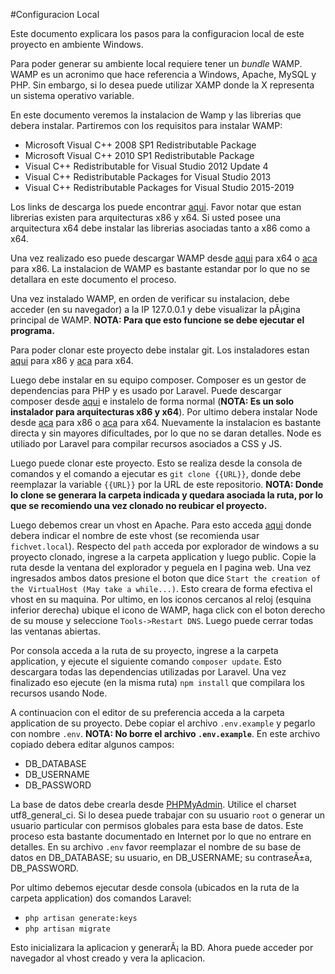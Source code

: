 #Configuracion Local

Este documento explicara los pasos para la configuracion local de este proyecto en ambiente Windows.  
  
Para poder generar su ambiente local requiere tener un *bundle* WAMP. WAMP es un acronimo que hace referencia a Windows, Apache, MySQL y PHP. Sin embargo, si lo desea puede utilizar XAMP donde la X representa un sistema operativo variable.  
  
En este documento veremos la instalacion de Wamp y las librerias que debera instalar. Partiremos con los requisitos para instalar WAMP:  

- Microsoft Visual C++ 2008 SP1 Redistributable Package
- Microsoft Visual C++ 2010 SP1 Redistributable Package
- Visual C++ Redistributable for Visual Studio 2012 Update 4
- Visual C++ Redistributable Packages for Visual Studio 2013
- Visual C++ Redistributable Packages for Visual Studio 2015-2019

Los links de descarga los puede encontrar [aqui](http://wampserver.aviatechno.net/?lang=en&prerequis=afficher). Favor notar que estan librerias existen para arquitecturas x86 y x64. Si usted posee una arquitectura x64 debe instalar las librerias asociadas tanto a x86 como a x64.  

Una vez realizado eso puede descargar WAMP desde [aqui](https://sourceforge.net/projects/wampserver/files/WampServer%203/WampServer%203.0.0/wampserver3.1.7_x64.exe/download) para x64 o [aca](https://sourceforge.net/projects/wampserver/files/WampServer%203/WampServer%203.0.0/wampserver3.1.7_x86.exe/download) para x86.
La instalacion de WAMP es bastante estandar por lo que no se detallara en este documento el proceso.  
  
Una vez instalado WAMP, en orden de verificar su instalacion, debe acceder (en su navegador) a la IP 127.0.0.1 y debe visualizar la pÃ¡gina principal de WAMP. **NOTA: Para que esto funcione se debe ejecutar el programa.**

Para poder clonar este proyecto debe instalar git. Los instaladores estan [aqui](https://github.com/git-for-windows/git/releases/download/v2.21.0.windows.1/Git-2.21.0-32-bit.exe) para x86 y [aca](https://github.com/git-for-windows/git/releases/download/v2.21.0.windows.1/Git-2.21.0-64-bit.exe) para x64.  

Luego debe instalar en su equipo composer. Composer es un gestor de dependencias para PHP y es usado por Laravel. Puede descargar composer desde [aqui](https://getcomposer.org/Composer-Setup.exe) e instalelo de forma normal (**NOTA: Es un solo instalador para arquitecturas x86 y x64**). Por ultimo debera instalar Node desde [aca](https://nodejs.org/dist/v10.16.0/node-v10.16.0-x86.msi) para x86 o [aca](https://nodejs.org/dist/v10.16.0/node-v10.16.0-x64.msi) para x64. Nuevamente la instalacion es bastante directa y sin mayores dificultades, por lo que no se daran detalles. Node es utiliado por Laravel para compilar recursos asociados a CSS y JS.

Luego puede clonar este proyecto. Esto se realiza desde la consola de comandos y el comando a ejecutar es `git clone {{URL}}`, donde debe reemplazar la variable `{{URL}}` por la URL de este repositorio. **NOTA: Donde lo clone se generara la carpeta indicada y quedara asociada la ruta, por lo que se recomiendo una vez clonado no reubicar el proyecto.**  

Luego debemos crear un vhost en Apache. Para esto acceda [aqui](http://127.0.0.1/add_vhost.php?lang=english) donde debera indicar el nombre de este vhost (se recomienda usar `fichvet.local`). Respecto del `path` acceda por explorador de windows a su proyecto clonado, ingrese a la carpeta application y luego public. Copie la ruta desde la ventana del explorador y peguela en l pagina web. Una vez ingresados ambos datos presione el boton que dice `Start the creation of the VirtualHost (May take a while...)`. Esto creara de forma efectiva el vhost en su maquina. Por ultimo, en los iconos cercanos al reloj (esquina inferior derecha) ubique el icono de WAMP, haga click con el boton derecho de su mouse y seleccione `Tools->Restart DNS`. Luego puede cerrar todas las ventanas abiertas.

Por consola acceda a la ruta de su proyecto, ingrese a la carpeta application, y ejecute el siguiente comando `composer update`. Esto descargara todas las dependencias utilizadas por Laravel. Una vez finalizado eso ejecute (en la misma ruta) `npm install` que compilara los recursos usando Node.

A continuacion con el editor de su preferencia acceda a la carpeta application de su proyecto. Debe copiar el archivo `.env.example` y pegarlo con nombre `.env`. **NOTA: No borre el archivo `.env.example`**. En este archivo copiado debera editar algunos campos:

- DB_DATABASE
- DB_USERNAME
- DB_PASSWORD

La base de datos debe crearla desde [PHPMyAdmin](http://127.0.0.1/phpmyadmin/). Utilice el charset utf8_general_ci. Si lo desea puede trabajar con su usuario `root` o generar un usuario particular con permisos globales para esta base de datos. Este proceso esta bastante documentado en Internet por lo que no entrare en detalles. En su archivo `.env` favor reemplazar el nombre de su base de datos en DB_DATABASE; su usuario, en DB_USERNAME; su contraseÃ±a, DB_PASSWORD.

Por ultimo debemos ejecutar desde consola (ubicados en la ruta de la carpeta application) dos comandos Laravel:

- `php artisan generate:keys`
- `php artisan migrate`

Esto inicializara la aplicacion y generarÃ¡ la BD. Ahora puede acceder por navegador al vhost creado y vera la aplicacion.
